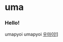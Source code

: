 # uma

### Hello!

umapyoi umapyoi
[우마이!](https://cdn-japantimes.com/wp-content/uploads/2021/05/np_file_88950.jpeg)]
